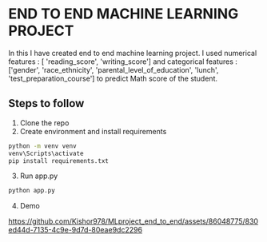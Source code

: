 # END TO END MACHINE LEARNING PROJECT
In this I have created end to end machine learning project. I used numerical features : [ 'reading_score', 'writing_score'] and categorical features : ['gender', 'race_ethnicity', 'parental_level_of_education', 'lunch', 'test_preparation_course'] to predict Math score of the student.

## Steps to follow
1. Clone the repo
2. Create environment and install requirements
```bash
python -m venv venv
venv\Scripts\activate
pip install requirements.txt
```
3. Run app.py
```bash 
python app.py
```
4. Demo

https://github.com/Kishor978/MLproject_end_to_end/assets/86048775/830ed44d-7135-4c9e-9d7d-80eae9dc2296
